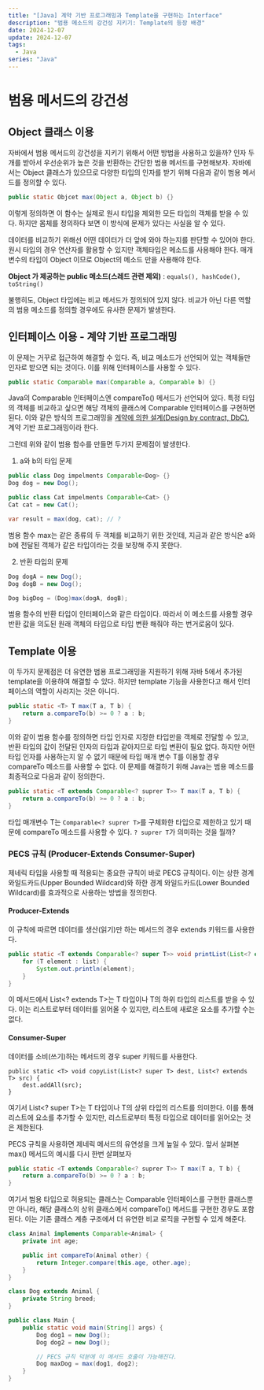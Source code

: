 ```yaml
---
title: "[Java] 계약 기반 프로그래밍과 Template을 구현하는 Interface"
description: "범용 메소드의 강건성 지키기: Template의 등장 배경"
date: 2024-12-07
update: 2024-12-07
tags:
  - Java
series: "Java"
---
```


# 범용 메서드의 강건성
## Object 클래스 이용
자바에서 범용 메서드의 강건성을 지키기 위해서 어떤 방법을 사용하고 있을까? 
인자 두 개를 받아서 우선순위가 높은 것을 반환하는 간단한 범용 메서드를 구현해보자. 
자바에서는 Object 클래스가 있으므로 다양한 타입의 인자를 받기 위해 다음과 같이 범용 메서드를 정의할 수 있다.

```java
public static Objcet max(Object a, Object b) {}
```

이렇게 정의하면 이 함수는 실제로 원시 타입을 제외한 모든 타입의 객체를 받을 수 있다. 하지만 몸체를 정의하다 보면 이 방식에 문제가 있다는 사실을 알 수 있다.

데이터를 비교하기 위해선 어떤 데이터가 더 앞에 와야 하는지를 판단할 수 있어야 한다. 원시 타입의 경우 연산자를 활용할 수 있지만 객체타입은 메소드를 사용해야 한다. 매개 변수의 타입이 Object 이므로 Object의 메소드 만을 사용해야 한다.

**Object 가 제공하는 public 메소드(스레드 관련 제외)** : `equals(), hashCode(), toString()`

불행히도, Object 타입에는 비교 메서드가 정의되어 있지 않다. 비교가 아닌 다른 역할의 범용 메소드를 정의할 경우에도 유사한 문제가 발생한다.

## 인터페이스 이용 - 계약 기반 프로그래밍
이 문제는 거꾸로 접근하여 해결할 수 있다. 즉, 비교 메소드가 선언되어 있는 객체들만 인자로 받으면 되는 것이다. 이를 위해 인터페이스를 사용할 수 있다.

```java
public static Comparable max(Comparable a, Comparable b) {}
```

Java의 Comparable 인터페이스엔 compareTo() 메서드가 선언되어 있다. 특정 타입의 객체를 비교하고 싶으면 해당 객체의 클래스에 Comparable 인터페이스를 구현하면 된다.
이와 같은 방식의 프로그래밍을 [계약에 의한 설계(Design by contract, DbC)](https://ko.wikipedia.org/wiki/%EA%B3%84%EC%95%BD%EC%97%90_%EC%9D%98%ED%95%9C_%EC%84%A4%EA%B3%84), 계약 기반 프로그래밍이라 한다.

그런데 위와 같이 범용 함수를 만들면 두가지 문제점이 발생한다.

1. a와 b의 타입 문제
```java
public class Dog impelments Comparable<Dog> {}
Dog dog = new Dog();

public class Cat impelments Comparable<Cat> {}
Cat cat = new Cat();

var result = max(dog, cat); // ?
```

범용 함수 max는 같은 종류의 두 객체를 비교하기 위한 것인데, 지금과 같은 방식은 a와 b에 전달된 객체가 같은 타입이라는 것을 보장해 주지 못한다.

2. 반환 타입의 문제
```java
Dog dogA = new Dog();
Dog dogB = new Dog();

Dog bigDog = (Dog)max(dogA, dogB);
```
범용 함수의 반환 타입이 인터페이스와 같은 타입이다. 따라서 이 메소드를 사용할 경우 반환 값을 의도된 원래 객체의 타입으로 타입 변환 해줘야 하는 번거로움이 있다.

## Template 이용
이 두가지 문제점은 더 유연한 범용 프로그래밍을 지원하기 위해 자바 5에서 추가된 template을 이용하여 해결할 수 있다. 하지만 template 기능을 사용한다고 해서 인터페이스의 역할이 사라지는 것은 아니다.

```java
public static <T> T max(T a, T b) {
    return a.compareTo(b) >= 0 ? a : b;
}
```

이와 같이 범용 함수를 정의하면 타입 인자로 지정한 타입만을 객체로 전달할 수 있고, 반환 타입의 값이 전달된 인자의 타입과 같아지므로 타입 변환이 필요 없다.
하지만 어떤 타입 인자를 사용하는지 알 수 없기 때문에 타입 매개 변수 T를 이용할 경우 compareTo 메소드를 사용할 수 없다.
이 문제를 해결하기 위해 Java는 범용 메소드를 최종적으로 다음과 같이 정의한다.

```java
public static <T extends Comparable<? suprer T>> T max(T a, T b) {
    return a.compareTo(b) >= 0 ? a : b;
}
```

타입 매개변수 T는 `Comparable<? suprer T>`를 구체화한 타입으로 제한하고 있기 때문에 compareTo 메소드를 사용할 수 있다.
`? suprer T`가 의미하는 것을 뭘까?

### PECS 규칙 (Producer-Extends Consumer-Super)
제네릭 타입을 사용할 때 적용되는 중요한 규칙이 바로 PECS 규칙이다. 이는 상한 경계 와일드카드(Upper Bounded Wildcard)와 하한 경계 와일드카드(Lower Bounded Wildcard)를 효과적으로 사용하는 방법을 정의한다.

#### Producer-Extends
이 규칙에 따르면 데이터를 생산(읽기)만 하는 메서드의 경우 extends 키워드를 사용한다.
```java
public static <T extends Comparable<? super T>> void printList(List<? extends T> list) {
    for (T element : list) {
        System.out.println(element);
    }
}
```

이 메서드에서 List<? extends T>는 T 타입이나 T의 하위 타입의 리스트를 받을 수 있다. 이는 리스트로부터 데이터를 읽어올 수 있지만, 리스트에 새로운 요소를 추가할 수는 없다.

#### Consumer-Super
데이터를 소비(쓰기)하는 메서드의 경우 super 키워드를 사용한다. 
```javas
public static <T> void copyList(List<? super T> dest, List<? extends T> src) {
    dest.addAll(src);
}
```
여기서 List<? super T>는 T 타입이나 T의 상위 타입의 리스트를 의미한다. 이를 통해 리스트에 요소를 추가할 수 있지만, 리스트로부터 특정 타입으로 데이터를 읽어오는 것은 제한된다.

PECS 규칙을 사용하면 제네릭 메서드의 유연성을 크게 높일 수 있다. 앞서 살펴본 max() 메서드의 예시를 다시 한번 살펴보자
```java
public static <T extends Comparable<? suprer T>> T max(T a, T b) {
    return a.compareTo(b) >= 0 ? a : b;
}
```

여기서 범용 타입으로 허용되는 클래스는 Comparable 인터페이스를 구현한 클래스뿐만 아니라, 해당 클래스의 상위 클래스에서 compareTo() 메서드를 구현한 경우도 포함된다. 이는 기존 클래스 계층 구조에서 더 유연한 비교 로직을 구현할 수 있게 해준다.

```java
class Animal implements Comparable<Animal> {
    private int age;

    public int compareTo(Animal other) {
        return Integer.compare(this.age, other.age);
    }
}

class Dog extends Animal {
    private String breed;
}

public class Main {
    public static void main(String[] args) {
        Dog dog1 = new Dog();
        Dog dog2 = new Dog();

        // PECS 규칙 덕분에 이 메서드 호출이 가능해진다.
        Dog maxDog = max(dog1, dog2);
    }
}
```


